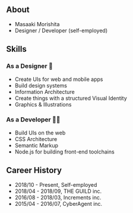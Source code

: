 ## About

- Masaaki Morishita
- Designer / Developer (self-employed)

## Skills

### As a Designer 🎨

- Create UIs for web and mobile apps
- Build design systems
- Information Architecture
- Create things with a structured Visual Identity
- Graphics & Illustrations

### As a Developer 👨‍💻

- Build UIs on the web
- CSS Architecture
- Semantic Markup
- Node.js for building front-end toolchains

## Career History

- 2018/10 - Present, Self-employed
- 2018/04 - 2018/09, THE GUILD inc.
- 2016/08 - 2018/03, Increments inc.
- 2015/04 - 2016/07, CyberAgent inc.
